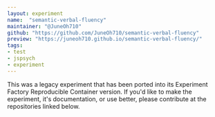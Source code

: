 ```yaml
---
layout: experiment
name:  "semantic-verbal-fluency"
maintainer: "@JuneOh710"
github: "https://github.com/JuneOh710/semantic-verbal-fluency"
preview: "https://juneoh710.github.io/semantic-verbal-fluency/"
tags:
- test
- jspsych
- experiment
---
```


This was a legacy experiment that has been ported into its Experiment Factory Reproducible Container version. If you'd like to make the experiment, it's documentation, or use better, please contribute at the repositories
linked below.
